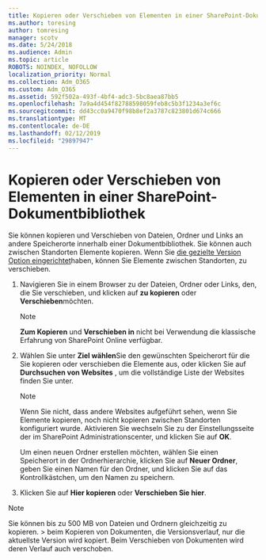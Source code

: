 ```yaml
---
title: Kopieren oder Verschieben von Elementen in einer SharePoint-Dokumentbibliothek
ms.author: toresing
author: tomresing
manager: scotv
ms.date: 5/24/2018
ms.audience: Admin
ms.topic: article
ROBOTS: NOINDEX, NOFOLLOW
localization_priority: Normal
ms.collection: Adm_O365
ms.custom: Adm_O365
ms.assetid: 592f502a-493f-4bf4-adc3-5bc8aea87bb5
ms.openlocfilehash: 7a9a4d454f82788598059feb8c5b3f1234a3ef6c
ms.sourcegitcommit: dd43cc0a9470f98b8ef2a3787c823801d674c666
ms.translationtype: MT
ms.contentlocale: de-DE
ms.lasthandoff: 02/12/2019
ms.locfileid: "29897947"
---
```

# <a name="copy-or-move-items-in-a-sharepoint-document-library"></a>Kopieren oder Verschieben von Elementen in einer SharePoint-Dokumentbibliothek

Sie können kopieren und Verschieben von Dateien, Ordner und Links an andere Speicherorte innerhalb einer Dokumentbibliothek. Sie können auch zwischen Standorten Elemente kopieren. Wenn Sie [die gezielte Version Option eingerichtet](https://go.microsoft.com/fwlink/?linkid=622980)haben, können Sie Elemente zwischen Standorten, zu verschieben.
  
1. Navigieren Sie in einem Browser zu der Dateien, Ordner oder Links, den, die Sie verschieben, und klicken auf **zu kopieren** oder **Verschieben**möchten.
    
    > [!NOTE]
    > **Zum Kopieren** und **Verschieben in** nicht bei Verwendung die klassische Erfahrung von SharePoint Online verfügbar. 
  
2. Wählen Sie unter **Ziel wählen**Sie den gewünschten Speicherort für die Sie kopieren oder verschieben die Elemente aus, oder klicken Sie auf **Durchsuchen von Websites** , um die vollständige Liste der Websites finden Sie unter. 
    
    > [!NOTE]
    > Wenn Sie nicht, dass andere Websites aufgeführt sehen, wenn Sie Elemente kopieren, noch nicht kopieren zwischen Standorten konfiguriert wurde. Aktivieren Sie wechseln Sie zu der Einstellungsseite der im SharePoint Administrationscenter, und klicken Sie auf **OK**. 
  
    Um einen neuen Ordner erstellen möchten, wählen Sie einen Speicherort in der Ordnerhierarchie, klicken Sie auf **Neuer Ordner**, geben Sie einen Namen für den Ordner, und klicken Sie auf das Kontrollkästchen, um den Namen zu speichern.
    
3. Klicken Sie auf **Hier kopieren** oder **Verschieben Sie hier**.
    
> [!NOTE]
>  Sie können bis zu 500 MB von Dateien und Ordnern gleichzeitig zu kopieren. > beim Kopieren von Dokumenten, die Versionsverlauf, nur die aktuellste Version wird kopiert. Beim Verschieben von Dokumenten wird deren Verlauf auch verschoben. 
  

